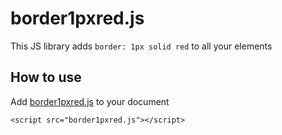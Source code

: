 # border1pxred.js
This JS library adds `border: 1px solid red` to all your elements

## How to use
Add [border1pxred.js](border1pxred.js) to your document
```
<script src="border1pxred.js"></script>
```
